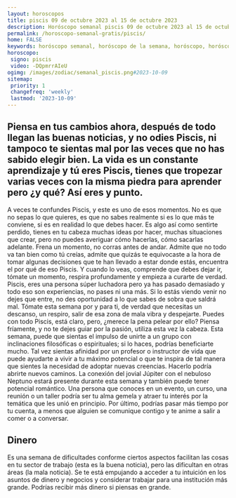 ```yaml
---
layout: horoscopos
title: piscis 09 de octubre 2023 al 15 de octubre 2023 
description: Horóscopo semanal piscis 09 de octubre 2023 al 15 de octubre 2023. Piensa en tus cambios ahora, después de todo llegan las buenas noticias, y no odies Piscis, ni tampoco te sientas mal por las veces que no has sabido elegir bien. La vida es un constante aprendizaje y tú eres Piscis, tienes que tropezar varias veces con la misma piedra para aprender pero ¿y qué? Así eres y punto.
permalink: /horoscopo-semanal-gratis/piscis/
home: FALSE
keywords: horóscopo semanal, horóscopo de la semana, horóscopo, horóscopo gratis,horóscopos, horóscopo esperanza gracia, horoscopos piscis la semana, horóscopos gratis, Tarot, Astrologia, Zodíaco, piscis, horoscopo gratis, semanal
horoscopo:
 signo: piscis
 video: -DQpmrrAIeU
ogimg: /images/zodiac/semanal_piscis.png#2023-10-09
sitemap:
 priority: 1
 changefreq: 'weekly'
 lastmod: '2023-10-09'
---
```




## Piensa en tus cambios ahora, después de todo llegan las buenas noticias, y no odies Piscis, ni tampoco te sientas mal por las veces que no has sabido elegir bien. La vida es un constante aprendizaje y tú eres Piscis, tienes que tropezar varias veces con la misma piedra para aprender pero ¿y qué? Así eres y punto.

A veces te confundes Piscis, y este es uno de esos momentos. No es que no sepas lo que quieres, es que no sabes realmente si es lo que más te conviene, si es en realidad lo que debes hacer. Es algo así como sentirte perdido, tienes en tu cabeza muchas ideas por hacer, muchas situaciones que crear, pero no puedes averiguar cómo hacerlas, cómo sacarlas adelante. Frena un momento, no corras antes de andar. Admite que no todo va tan bien como tú creías, admite que quizás te equivocaste a la hora de tomar algunas decisiones que te han llevado a estar donde estás, encuentra el por qué de eso Piscis. Y cuando lo veas, comprende que debes dejar ir, tómate un momento, respira profundamente y empieza a curarte de verdad. Piscis, eres una persona súper luchadora pero ya has pasado demasiado y todo eso son experiencias, no pases ni una más. Si lo estás viendo venir no dejes que entre, no des oportunidad a lo que sabes de sobra que saldrá mal. Tómate esta semana por y para ti, de verdad que necesitas un descanso, un respiro, salir de esa zona de mala vibra y despejarte. Puedes con todo Piscis, está claro, pero, ¿merece la pena pelear por ello? Piensa fríamente, y no te dejes guiar por la pasión, utiliza esta vez la cabeza.
Esta semana, puede que sientas el impulso de unirte a un grupo con inclinaciones filosóficas o espirituales; si lo haces, podrías beneficiarte mucho. Tal vez sientas afinidad por un profesor o instructor de vida que puede ayudarte a vivir a tu máximo potencial o que te inspira de tal manera que sientes la necesidad de adoptar nuevas creencias. Hacerlo podría abrirte nuevos caminos. 
La conexión del jovial Júpiter con el nebuloso Neptuno estará presente durante esta semana y también puede tener potencial romántico. Una persona que conoces en un evento, un curso, una reunión o un taller podría ser tu alma gemela y atraer tu interés por la temática que les unió en principio. 
Por último, podrías pasar más tiempo por tu cuenta, a menos que alguien se comunique contigo y te anime a salir a comer o a conversar.

## Dinero

Es una semana de dificultades conforme ciertos aspectos facilitan las cosas en tu sector de trabajo (esta es la buena noticia), pero las dificultan en otras áreas (la mala noticia). Se te está empujando a acceder a tu intuición en los asuntos de dinero y negocios y considerar trabajar para una institución más grande. Podrías recibir más dinero si piensas en grande.